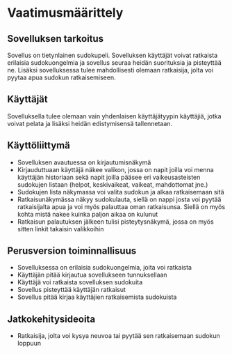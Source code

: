# Vaatimusmäärittely

## Sovelluksen tarkoitus

Sovellus on tietynlainen sudokupeli. Sovelluksen käyttäjät voivat ratkaista erilaisia sudokuongelmia ja sovellus seuraa heidän suorituksia ja pisteyttää ne. Lisäksi sovelluksessa tulee mahdollisesti olemaan ratkaisija, jolta voi pyytaa apua sudokun ratkaisemiseen. 

## Käyttäjät

Sovelluksella tulee olemaan vain yhdenlaisen käyttäjätyypin käyttäjiä, jotka voivat pelata ja lisäksi heidän edistymisensä tallennetaan. 

## Käyttöliittymä

- Sovelluksen avautuessa on kirjautumisnäkymä
- Kirjauduttuaan käyttäjä näkee valikon, jossa on napit joilla voi menna käyttäjän historiaan sekä napit joilla pääsee eri vaikeusasteisten sudokujen listaan (helpot, keskivaikeat, vaikeat, mahdottomat jne.)
- Sudokujen lista näkymassa voi valita sudokun ja alkaa ratkaisemaan sitä
- Ratkaisunäkymässa näkyy sudokulauta, siellä on nappi josta voi pyytää ratkaisijalta apua ja voi myös palauttaa oman ratkaisunsa. Siellä on myös kohta mistä nakee kuinka paljon aikaa on kulunut
- Ratkaisun palautuksen jälkeen tulisi pisteytysnäkymä, jossa on myös sitten linkit takaisin valikkoihin

## Perusversion toiminnallisuus

- Sovelluksessa on erilaisia sudokuongelmia, joita voi ratkaista
- Käyttäjän pitää kirjautua sovellukseen tunnuksellaan
- Käyttäjä voi ratkaista sovelluksen sudokuita
- Sovellus pisteyttää käyttäjän ratkaisut
- Sovellus pitää kirjaa käyttäjien ratkaisemista sudokuista

## Jatkokehitysideoita

- Ratkaisija, jolta voi kysya neuvoa tai pyytää sen ratkaisemaan sudokun loppuun
